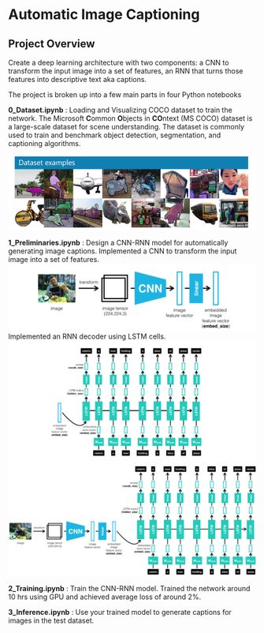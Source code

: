 [//]: # (Image References)
[image1]: ./images/coco-examples.jpg "COCO"
[image2]: ./images/encoder.png "Encoder"
[image3]: ./images/decoder.png "Decoder"
[image4]: ./images/encoder-decoder.png "Encoder-Decoder"

# Automatic Image Captioning 

## Project Overview

Create a deep learning architecture with two components: a CNN to transform the input image into a set of features, an RNN that turns those features into descriptive text aka captions. 

The project is broken up into a few main parts in four Python notebooks

__0_Dataset.ipynb__ : Loading and Visualizing COCO dataset to train the network. The Microsoft **C**ommon **O**bjects in **CO**ntext (MS COCO) dataset is a large-scale dataset for scene understanding.  The dataset is commonly used to train and benchmark object detection, segmentation, and captioning algorithms.  

![image1]

__1_Preliminaries.ipynb__ : Design a CNN-RNN model for automatically generating image captions. Implemented a CNN to transform the input image into a set of features.
![image2]
Implemented an RNN decoder using LSTM cells.
![image3]
![image4]

__2_Training.ipynb__ : Train the CNN-RNN model. Trained the network around 10 hrs using GPU and achieved average loss of around 2%.

__3_Inference.ipynb__ : Use your trained model to generate captions for images in the test dataset.

